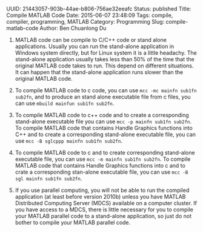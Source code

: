 UUID: 21443057-903b-44ae-b806-756ae32eeafc
Status: published
Title: Compile MATLAB Code
Date: 2015-06-07 23:48:09
Tags: compile, compiler, programming, MATLAB
Category: Programming
Slug: compile-matlab-code
Author: Ben Chuanlong Du


1. MATLAB code can be compile to C/C++ code or stand alone applications. 
Usually you can run the stand-alone application in Windows system directly, 
but for Linux system it is a little headachy. 
The stand-alone application usually takes less than 50% of the time 
that the original MATLAB code takes to run.
This depend on different situations. 
It can happen that the stand-alone application runs slower than the original MATLAB code.

2. To compile MATLAB code to c code, 
you can use `mcc -mc mainfn sub1fn sub2fn`, 
and to produce an stand alone executable file from c files,
you can use `mbuild mainfun sub1fn sub2fn`.

3. To compile MATLAB code to c++ code 
and to create a corresponding stand-alone executable file 
you can use `mcc -p mainfn sub1fn sub2fn`. 
To compile MATLAB code that contains Handle Graphics functions into C++ 
and to create a corresponding stand-alone executable file, 
you can use `mcc -B sglcppp mainfn sub1fn sub2fn`.

4. To compile MATLAB code to c and to create corresponding stand-alone executable file, 
you can use `mcc -m mainfn sub1fn sub2fn`. 
To compile MATLAB code that contains Handle Graphics functions into c 
and to crate a corresponding stan-alone executable file, 
you can use `mcc -B sgl mainfn sub1fn sub2fn`.

5. If you use parallel computing, 
you will not be able to run the compiled application (at least before version 2010b) 
unless you have MATLAB Distributed Computing Server (MDCS) available on a computer cluster. 
If you have access to a MDCS, 
there is little necessary for you to compile your MATLAB parallel code to a stand-alone application, 
so just do not bother to compile your MATLAB parallel code.

